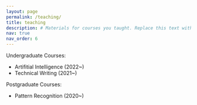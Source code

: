 ```yaml
---
layout: page
permalink: /teaching/
title: teaching
description: # Materials for courses you taught. Replace this text with your description.
nav: true
nav_order: 6
---
```


Undergraduate Courses:
- Artifitial Intelligence (2022~)
- Technical Writing (2021~)

Postgraduate Courses:
- Pattern Recognition (2020~)
